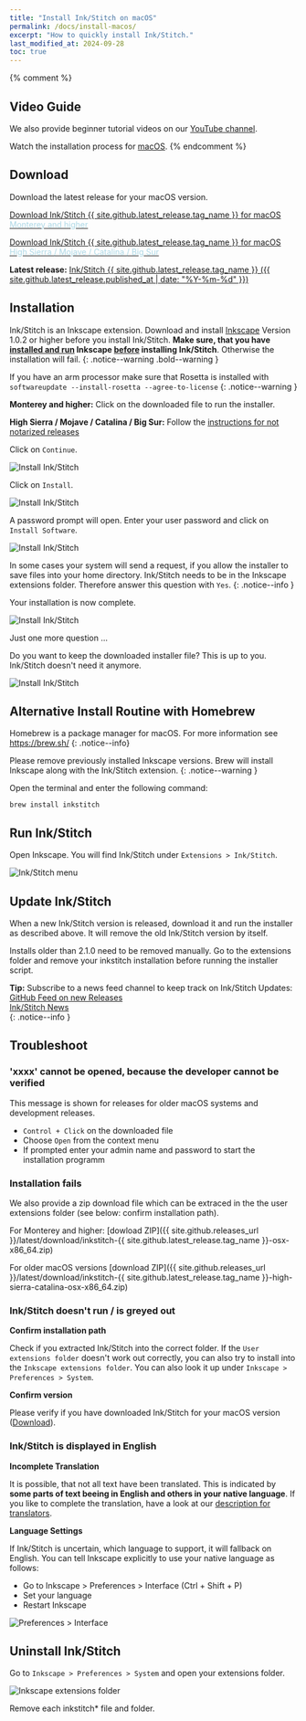 ```yaml
---
title: "Install Ink/Stitch on macOS"
permalink: /docs/install-macos/
excerpt: "How to quickly install Ink/Stitch."
last_modified_at: 2024-09-28
toc: true
---
```

{% comment %}
## Video Guide

We also provide beginner tutorial videos on our <i class="fab fa-youtube"></i> [YouTube channel](https://www.youtube.com/c/InkStitch).

Watch the installation process for <i class="fab fa-apple"></i> [macOS](https://www.youtube.com/watch?v=gmOVLNh9cu8&list=PLvlbfDmZyXG1ORmeqHdp4aP7J71e7icJP&index=3).
{% endcomment %}

## Download

Download the latest release for your macOS version.

<!--<p><a href="{{ site.github.releases_url }}/latest/download/inkstitch-{{ site.github.latest_release.tag_name }}-osx-x86_64.pkg" class="btn btn--info btn--large"><i class="fa fa-download " ></i> Download Ink/Stitch {{ site.github.latest_release.tag_name }} for macOS<br><span style="color:lightblue;"> Monterey and higher (Intel)</span></a></p>

<p><a href="{{ site.github.releases_url }}/latest/download/inkstitch-{{ site.github.latest_release.tag_name }}-osx-arm64.pkg" class="btn btn--info btn--large"><i class="fa fa-download " ></i> Download Ink/Stitch {{ site.github.latest_release.tag_name }} for macOS<br><span style="color:lightblue;"> Monterey and higher (Arm)</span></a></p> -->

<p><a href="{{ site.github.releases_url }}/latest/download/inkstitch-{{ site.github.latest_release.tag_name }}-osx-x86_64.pkg" class="btn btn--info btn--large"><i class="fa fa-download " ></i> Download Ink/Stitch {{ site.github.latest_release.tag_name }} for macOS<br><span style="color:lightblue;"> Monterey and higher</span></a></p>

<p><a href="{{ site.github.releases_url }}/latest/download/inkstitch-{{ site.github.latest_release.tag_name }}-high-sierra-catalina-osx-x86_64.pkg" class="btn btn--info btn--large"><i class="fa fa-download " ></i> Download Ink/Stitch {{ site.github.latest_release.tag_name }} for macOS<br><span style="color:lightblue;">High Sierra / Mojave / Catalina / Big Sur</span></a></p>

**Latest release:** [Ink/Stitch {{ site.github.latest_release.tag_name }} ({{ site.github.latest_release.published_at | date: "%Y-%m-%d"  }})](https://github.com/inkstitch/inkstitch/releases/latest)

## Installation

Ink/Stitch is an Inkscape extension. Download and install [Inkscape](https://inkscape.org/release/) Version 1.0.2 or higher before you install Ink/Stitch.
**Make sure, that you have <span style="text-decoration:underline;">installed and run</span> Inkscape <span style="text-decoration:underline;">before</span> installing Ink/Stitch**. Otherwise the installation will fail.
{: .notice--warning .bold--warning }

If you have an arm processor make sure that Rosetta is installed with `softwareupdate --install-rosetta --agree-to-license`
{: .notice--warning }

**Monterey and higher:** Click on the downloaded file to run the installer.

**High Sierra / Mojave / Catalina / Big Sur:** Follow the [instructions for not notarized releases](#xxxx-cannot-be-opened-because-the-developer-cannot-be-verified)

Click on `Continue`.

![Install Ink/Stitch](/assets/images/docs/en/macos-install/installer01.png)

Click on `Install`.

![Install Ink/Stitch](/assets/images/docs/en/macos-install/installer02.png)

A password prompt will open. Enter your user password and click on `Install Software`.

![Install Ink/Stitch](/assets/images/docs/en/macos-install/installer03.png)

In some cases your system will send a request, if you allow the installer to save files into your home directory. Ink/Stitch needs to be in the Inkscape extensions folder. Therefore answer this question with `Yes`.
{: .notice--info }

Your installation is now complete.

![Install Ink/Stitch](/assets/images/docs/en/macos-install/installer04.png)

Just one more question ...

Do you want to keep the downloaded installer file? This is up to you. Ink/Stitch doesn't need it anymore.

![Install Ink/Stitch](/assets/images/docs/en/macos-install/installer05.png)

## Alternative Install Routine with Homebrew

Homebrew is a package manager for macOS. For more information see <https://brew.sh/>
{: .notice--info}

Please remove previously installed Inkscape versions. Brew will install Inkscape along with the Ink/Stitch extension.
{: .notice--warning }

Open the terminal and enter the following command:

```
brew install inkstitch
```

## Run Ink/Stitch

Open Inkscape. You will find Ink/Stitch under `Extensions > Ink/Stitch`.

![Ink/Stitch menu](/assets/images/docs/en/macos-install/inkstitch-extensions-menu.png)

## Update Ink/Stitch

When a new Ink/Stitch version is released, download it and run the installer as described above. It will remove the old Ink/Stitch version by itself.

Installs older than 2.1.0 need to be removed manually. Go to the extensions folder and remove your inkstitch installation before running the installer script.

**Tip:** Subscribe to a news feed channel to keep track on Ink/Stitch Updates:<br />
 <i class="fas fa-fw fa-rss-square" aria-hidden="true" style="color: #ffb400;"></i> [GitHub Feed on new Releases](https://github.com/inkstitch/inkstitch/releases.atom)<br>
 <i class="fas fa-fw fa-rss-square" aria-hidden="true" style="color: #ffb400;"></i> [Ink/Stitch News](/feed.xml)<br />
{: .notice--info }

## Troubleshoot

### 'xxxx' cannot be opened, because the developer cannot be verified

This message is shown for releases for older macOS systems and development releases.

* `Control + Click` on the downloaded file
* Choose `Open` from the context menu
* If prompted enter your admin name and password to start the installation programm

### Installation fails

We also provide a zip download file which can be extraced in the the user extensions folder (see below: confirm installation path).

<!-- For Monterey and higher: [dowload ZIP (intel)]({{ site.github.releases_url }}/latest/download/inkstitch-{{ site.github.latest_release.tag_name }}-osx-x86_64.zip), [dowload ZIP (arm)]({{ site.github.releases_url }}/latest/download/inkstitch-{{ site.github.latest_release.tag_name }}-osx-arm64.zip) -->

For Monterey and higher: [dowload ZIP]({{ site.github.releases_url }}/latest/download/inkstitch-{{ site.github.latest_release.tag_name }}-osx-x86_64.zip)

For older macOS versions [download ZIP]({{ site.github.releases_url }}/latest/download/inkstitch-{{ site.github.latest_release.tag_name }}-high-sierra-catalina-osx-x86_64.zip)

### Ink/Stitch doesn't run / is greyed out

**Confirm installation path**

Check if you extracted Ink/Stitch into the correct folder. If the `User extensions folder` doesn't work out correctly, you can also try to install into the `Inkscape extensions folder`.
You can also look it up under `Inkscape > Preferences > System`.

**Confirm version**

Please verify if you have downloaded Ink/Stitch for your macOS version ([Download](#download)).

### Ink/Stitch is displayed in English

**Incomplete Translation**

It is possible, that not all text have been translated. This is indicated by **some parts of text beeing in English and others in your native language**.
If you like to complete the translation, have a look at our [description for translators](/developers/localize/).

**Language Settings**

If Ink/Stitch is uncertain, which language to support, it will fallback on English.
You can tell Inkscape explicitly to use your native language as follows:
  * Go to Inkscape > Preferences > Interface (Ctrl + Shift + P)
  * Set your language
  * Restart Inkscape

![Preferences > Interface](/assets/images/docs/en/preferences_language.png)

## Uninstall Ink/Stitch

Go to `Inkscape > Preferences > System` and open your extensions folder.

![Inkscape extensions folder](/assets/images/docs/en/extensions-folder-location-macos.jpg)

Remove each inkstitch* file and folder.

